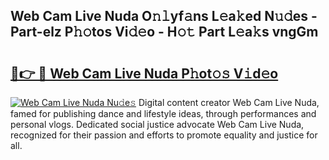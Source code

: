 ## Web Cam Live Nuda O𝚗𝚕yf𝚊ns L𝚎a𝚔ed N𝚞𝚍es - Part-elz P𝚑𝚘tos Vi𝚍𝚎o - H𝚘𝚝 Part L𝚎a𝚔s vngGm

# <h2><a href="http://kfbaqh.oniu.top/?m=Web+Cam+Live+Nuda">🔗👉 🔴 Web Cam Live Nuda P𝚑ot𝚘𝚜 V𝚒d𝚎o</a></h2>

[![Web Cam Live Nuda Nu𝚍e𝚜](https://i.imgur.com/0qMVB7G.gif)](http://kfbaqh.oniu.top/?m=Web+Cam+Live+Nuda)
Digital content creator Web Cam Live Nuda, famed for publishing dance and lifestyle ideas, through performances and personal vlogs. Dedicated social justice advocate Web Cam Live Nuda, recognized for their passion and efforts to promote equality and justice for all.  
